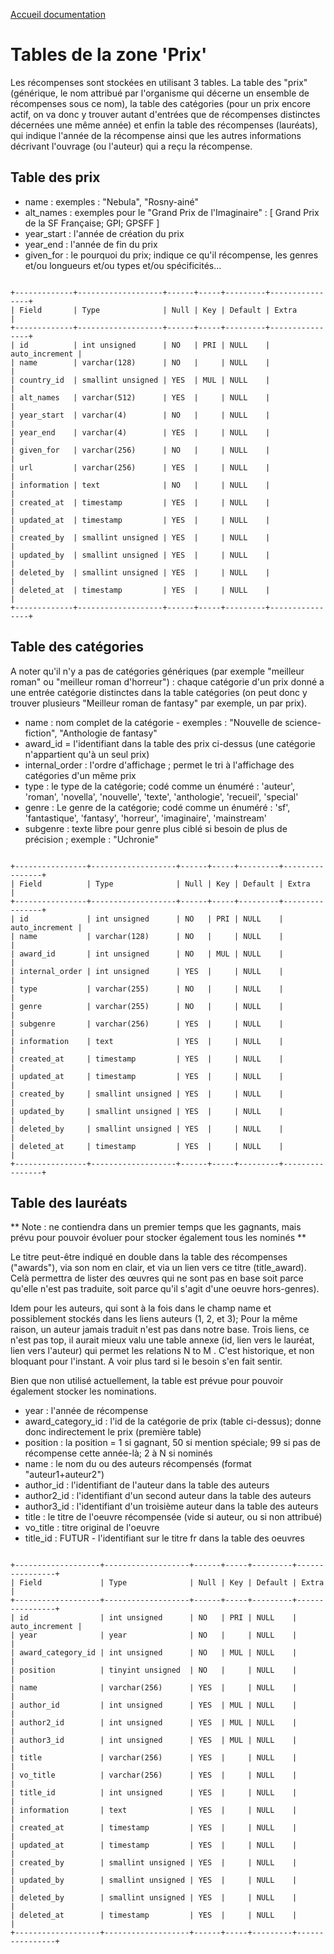 [Accueil documentation](welcome.md)

# Tables de la zone 'Prix'

Les récompenses sont stockées en utilisant 3 tables. La table des "prix" (générique, le nom attribué par l'organisme qui décerne un ensemble de récompenses sous ce nom), la table des catégories (pour un prix encore actif, on va donc y trouver autant d'entrées que de récompenses distinctes décernées une même année) et enfin la table des récompenses (lauréats), qui indique l'année de la récompense ainsi que les autres informations décrivant l'ouvrage (ou l'auteur) qui a reçu la récompense.

## Table des prix

- name : exemples : "Nebula", "Rosny-ainé"
- alt_names : exemples pour le "Grand Prix de l'Imaginaire" : [ Grand Prix de la SF Française; GPI; GPSFF ]
- year_start : l'année de création du prix
- year_end : l'année de fin du prix
- given_for : le pourquoi du prix; indique ce qu'il récompense, les genres et/ou longueurs et/ou types et/ou spécificités...

<code>
+-------------+-------------------+------+-----+---------+----------------+
| Field       | Type              | Null | Key | Default | Extra          |
+-------------+-------------------+------+-----+---------+----------------+
| id          | int unsigned      | NO   | PRI | NULL    | auto_increment |
| name        | varchar(128)      | NO   |     | NULL    |                |
| country_id  | smallint unsigned | YES  | MUL | NULL    |                |
| alt_names   | varchar(512)      | YES  |     | NULL    |                |
| year_start  | varchar(4)        | NO   |     | NULL    |                |
| year_end    | varchar(4)        | YES  |     | NULL    |                |
| given_for   | varchar(256)      | NO   |     | NULL    |                |
| url         | varchar(256)      | YES  |     | NULL    |                |
| information | text              | NO   |     | NULL    |                |
| created_at  | timestamp         | YES  |     | NULL    |                |
| updated_at  | timestamp         | YES  |     | NULL    |                |
| created_by  | smallint unsigned | YES  |     | NULL    |                |
| updated_by  | smallint unsigned | YES  |     | NULL    |                |
| deleted_by  | smallint unsigned | YES  |     | NULL    |                |
| deleted_at  | timestamp         | YES  |     | NULL    |                |
+-------------+-------------------+------+-----+---------+----------------+
</code>

## Table des catégories

A noter qu'il n'y a pas de catégories génériques (par exemple "meilleur roman" ou "meilleur roman d'horreur") : chaque catégorie d'un prix donné a une entrée catégorie distinctes dans la table catégories (on peut donc y trouver plusieurs "Meilleur roman de fantasy" par exemple, un par prix).

- name : nom complet de la catégorie - exemples : "Nouvelle de science-fiction", "Anthologie de fantasy"
- award_id = l'identifiant dans la table des prix ci-dessus (une catégorie n'appartient qu'à un seul prix)
- internal_order : l'ordre d'affichage ; permet le tri à l'affichage des catégories d'un même prix
- type : le type de la catégorie; codé comme un énuméré : 'auteur', 'roman', 'novella', 'nouvelle', 'texte', 'anthologie', 'recueil', 'special'
- genre : Le genre de la catégorie; codé comme un énuméré : 'sf', 'fantastique', 'fantasy', 'horreur', 'imaginaire', 'mainstream'
- subgenre : texte libre pour genre plus ciblé si besoin de plus de précision ; exemple : "Uchronie"

<code>
+----------------+-------------------+------+-----+---------+----------------+
| Field          | Type              | Null | Key | Default | Extra          |
+----------------+-------------------+------+-----+---------+----------------+
| id             | int unsigned      | NO   | PRI | NULL    | auto_increment |
| name           | varchar(128)      | NO   |     | NULL    |                |
| award_id       | int unsigned      | NO   | MUL | NULL    |                |
| internal_order | int unsigned      | YES  |     | NULL    |                |
| type           | varchar(255)      | NO   |     | NULL    |                |
| genre          | varchar(255)      | NO   |     | NULL    |                |
| subgenre       | varchar(256)      | YES  |     | NULL    |                |
| information    | text              | YES  |     | NULL    |                |
| created_at     | timestamp         | YES  |     | NULL    |                |
| updated_at     | timestamp         | YES  |     | NULL    |                |
| created_by     | smallint unsigned | YES  |     | NULL    |                |
| updated_by     | smallint unsigned | YES  |     | NULL    |                |
| deleted_by     | smallint unsigned | YES  |     | NULL    |                |
| deleted_at     | timestamp         | YES  |     | NULL    |                |
+----------------+-------------------+------+-----+---------+----------------+
</code>

## Table des lauréats

** Note : ne contiendra dans un premier temps que les gagnants, mais prévu pour pouvoir évoluer pour stocker également tous les nominés **

Le titre peut-être indiqué en double dans la table des récompenses ("awards"), via son nom en clair, et via un lien vers ce titre (title_award). Celà permettra de lister des œuvres qui ne sont pas en base soit parce qu'elle n'est pas traduite, soit parce qu'il s'agit d'une oeuvre hors-genres).

Idem pour les auteurs, qui sont à la fois dans le champ name et possiblement stockés dans les liens auteurs (1, 2, et 3); Pour la même raison, un auteur jamais traduit n'est pas dans notre base. Trois liens, ce n'est pas top, il aurait mieux valu une table annexe (id, lien vers le lauréat, lien vers l'auteur) qui permet les relations N to M . C'est historique, et non bloquant pour l'instant. A voir plus tard si le besoin s'en fait sentir.

Bien que non utilisé actuellement, la table est prévue pour pouvoir également stocker les nominations.

- year : l'année de récompense
- award_category_id : l'id de la catégorie de prix (table ci-dessus); donne donc indirectement le prix (première table)
- position : la position =  1 si gagnant, 50 si mention spéciale; 99 si pas de récompense cette année-là; 2 à N si nominés
- name : le nom du ou des auteurs récompensés (format "auteur1+auteur2")
- author_id : l'identifiant de l'auteur dans la table des auteurs
- author2_id : l'identifiant d'un second auteur dans la table des auteurs
- author3_id : l'identifiant d'un troisième auteur dans la table des auteurs
- title : le titre de l'oeuvre récompensée (vide si auteur, ou si non attribué)
- vo_title : titre original de l'oeuvre
- title_id : FUTUR - l'identifiant sur le titre fr dans la table des oeuvres

<code>
+-------------------+-------------------+------+-----+---------+----------------+
| Field             | Type              | Null | Key | Default | Extra          |
+-------------------+-------------------+------+-----+---------+----------------+
| id                | int unsigned      | NO   | PRI | NULL    | auto_increment |
| year              | year              | NO   |     | NULL    |                |
| award_category_id | int unsigned      | NO   | MUL | NULL    |                |
| position          | tinyint unsigned  | NO   |     | NULL    |                |
| name              | varchar(256)      | YES  |     | NULL    |                |
| author_id         | int unsigned      | YES  | MUL | NULL    |                |
| author2_id        | int unsigned      | YES  | MUL | NULL    |                |
| author3_id        | int unsigned      | YES  | MUL | NULL    |                |
| title             | varchar(256)      | YES  |     | NULL    |                |
| vo_title          | varchar(256)      | YES  |     | NULL    |                |
| title_id          | int unsigned      | YES  |     | NULL    |                |
| information       | text              | YES  |     | NULL    |                |
| created_at        | timestamp         | YES  |     | NULL    |                |
| updated_at        | timestamp         | YES  |     | NULL    |                |
| created_by        | smallint unsigned | YES  |     | NULL    |                |
| updated_by        | smallint unsigned | YES  |     | NULL    |                |
| deleted_by        | smallint unsigned | YES  |     | NULL    |                |
| deleted_at        | timestamp         | YES  |     | NULL    |                |
+-------------------+-------------------+------+-----+---------+----------------+
</code>

